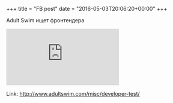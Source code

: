 +++
title = "FB post"
date = "2016-05-03T20:06:20+00:00"
+++

Adult Swim ищет фронтендера 

![Photo](https://external.xx.fbcdn.net/safe_image.php?d=AQDPA0NTN-OxV3IT&w=130&h=130&url=http%3A%2F%2Fi.cdn.turner.com%2Fadultswim%2Fbig%2Fimg%2F2016%2F04%2F14%2Fmurder.gif&cfs=1&_nc_hash=AQAzkuX47WdT9nQE)


Link: http://www.adultswim.com/misc/developer-test/
